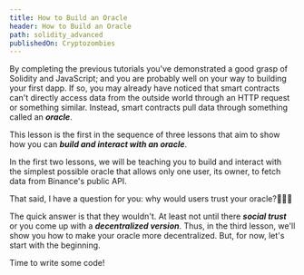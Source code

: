 ```yaml
---
title: How to Build an Oracle
header: How to Build an Oracle
path: solidity_advanced
publishedOn: Cryptozombies
---
```


By completing the previous tutorials you've demonstrated a good grasp of Solidity and JavaScript; and you are probably well on your way to building your first dapp. If so, you may already have noticed that smart contracts can't directly access data from the outside world through an HTTP request or something similar. Instead, smart contracts pull data through something called an **_oracle_**. 

This lesson is the first in the sequence of three lessons that aim to show how you can **_build and interact with an oracle_**.

In the first two lessons, we will be teaching you to build and interact with the simplest possible oracle that allows only one user, its owner, to fetch data from Binance's public API.

That said, I have a question for you: why would users trust your oracle?🤔🤔🤔

The quick answer is that they wouldn't. At least not until there **_social trust_** or you come up with a **_decentralized version_**. Thus, in the third lesson, we'll show you how to make your oracle more decentralized. But, for now, let's start with the beginning.

Time to write some code!
